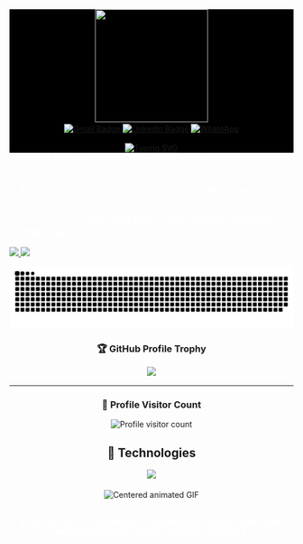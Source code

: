 <div id="header" align="center" style="background-color:#000000">
  <img src="https://media.giphy.com/media/NgurY1o4z080Jfoyzw/giphy.gif" width="200" height="200"/>
</div>

<div id="badges" align="center" style="background-color:#000000">
  <a href="mailto:pollyanerodriguesfernandes@gmail.com" target="_blank">
    <img src="https://img.shields.io/badge/Gmail-D14836?style=for-the-badge&logo=gmail&logoColor=white" alt="Gmail Badge"/>
  </a>
  <a href="https://br.linkedin.com/in/pollyrfs" target="_blank">
    <img src="https://img.shields.io/badge/LinkedIn-blue?style=for-the-badge&logo=linkedin&logoColor=white" alt="LinkedIn Badge"/>
  </a>
  <a href="#" title="WhatsApp">
    <img src="https://img.shields.io/badge/-WhatsApp-25d366?style=for-the-badge&labelColor=25d366&logo=whatsapp&logoColor=white" alt="WhatsApp"/>
  </a>
  <br><br>
  <a href="https://git.io/typing-svg">
    <img src="https://readme-typing-svg.demolab.com?font=Fira+Code&size=30&pause=1000&color=FFFFFF&multiline=true&width=435&lines=🌟+Welcome!+🚀💼" alt="Typing SVG"/>
  </a>
</div>

<div style="text-align:left; padding:0 20px; color:#FFFFFF;">
  🌷 Hi, I'm <strong>Pollyane Silva</strong>, passionate about technology. Transitioning into software development. 💻<br><br>
  🎯 Focused on mobile apps and web solutions with <strong>React</strong>, <strong>Angular</strong>, and more. 🌟<br><br>
  🛠️ Technologies: <strong>Flutter, Dart, Python, React, Angular, JavaScript, HTML, CSS, C#, SQL</strong><br><br>
</div>

<div style="text-align:left;">
  <a href="https://github.com/Polly-Silva">
    <img height="190em" src="https://github-readme-stats.vercel.app/api/top-langs/?username=Polly-Silva&layout=compact&langs_count=7&hide=prs&theme=radical&text_color=FFFFFF&title_color=FFFFFF&hide_border=none&bg_color=000000&custom_title=Top%20Languages"/>
    <img height="190em" src="https://github-readme-stats.vercel.app/api?username=Polly-Silva&theme=radical&show_icons=true&icon_color=FFFFFF&text_color=FFFFFF&title_color=FFFFFF&hide_border=none&bg_color=000000&custom_title=GitHub%20Stats"/>
  </a>
</div>

![github-contribution-grid-snake](https://github.com/Platane/snk/raw/output/github-contribution-grid-snake.svg?palette=black-white)

<div align="center">
  <h3><b style="color:FFFFFF">🏆 GitHub Profile Trophy</b></h3>
</div>

<p align="center">
  <a href="https://github.com/ryo-ma/github-profile-trophy" title="profile trophies repository">
    <img width="800" src="https://github-profile-trophy.vercel.app/?username=Polly-Silva&column=8&theme=darkhub&no-frame=true&no-bg=true" />
  </a>
</p>

---

<div align="center">
  <h3><b style="color:FFFFFF">📍 Profile Visitor Count</b></h3>
</div>

<p align="center">
  <img src="https://profile-counter.glitch.me/Polly-Silva/count.svg" alt="Profile visitor count"/>
</p>

<div align="center">
  <h2 style="color:FFFFFF">🌷 Technologies</h2>
</div>

<div align="center" style="text-align:center; color:#FFFFFF;">
  <img src="https://skillicons.dev/icons?i=flutter,dart,python,react,angular,js,html,css,csharp,typescript,aws,vscode,figma,nodejs,mongodb,azure,redis,git,sql" /><br><br>
</div>

<div align="center">
  <img src="https://i.redd.it/xqiiu2121ejb1.gif" width="600px" alt="Centered animated GIF">
  <br><br>
</div>

<p align="center" style="color:#FFFFFF">📢 <strong>My mission is to collaborate on transformative projects and create excellent solutions. Shall we innovate together?</strong> 🌸</p>
